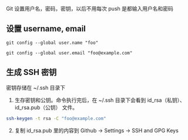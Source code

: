 Git 设置用户名，密码，密钥，以后不用每次 push 是都输入用户名和密码

## 设置 username, email
```
git config --global user.name "foo"

git config --global user.email "foo@example.com"
```

## 生成 SSH 密钥

密钥存储在 ~/.ssh 目录下

1. 生存密钥和公钥。命令执行完后，在 ~/.ssh 目录下会看到 id_rsa（私钥）、id_rsa.pub（公钥） 文件。
```sh
ssh-keygen -t rsa -C "foo@example.com"
```
2. 复制 id_rsa.pub 里的内容到 Github -> Settings -> SSH and GPG Keys